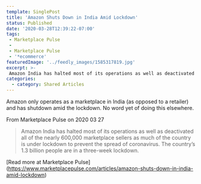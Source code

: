 ```yaml
---
template: SinglePost
title: 'Amazon Shuts Down in India Amid Lockdown'
status: Published
date: '2020-03-28T12:39:22-07:00'
tags:
 - Marketplace Pulse
 - 
 - Marketplace Pulse
 - '*ecommerce'
featuredImage: '../feedly_images/1585317819.jpg'
excerpt: >-
 Amazon India has halted most of its operations as well as deactivated all of the nearly 600,000 marketplace sellers as much of the country is under lockdown to prevent the spread of coronavirus. The country’s 1.3 billion people are in a three-week lockdown.
categories:
  - category: Shared Articles
---
```

Amazon only operates as a marketplace in India (as opposed to a retailer) and has shutdown amid the lockdown. No word yet of doing this elsewhere. 

From Marketplace Pulse on 2020 03 27
> Amazon India has halted most of its operations as well as deactivated all of the nearly 600,000 marketplace sellers as much of the country is under lockdown to prevent the spread of coronavirus. The country’s 1.3 billion people are in a three-week lockdown.

[Read more at Marketplace Pulse] (https://www.marketplacepulse.com/articles/amazon-shuts-down-in-india-amid-lockdown)